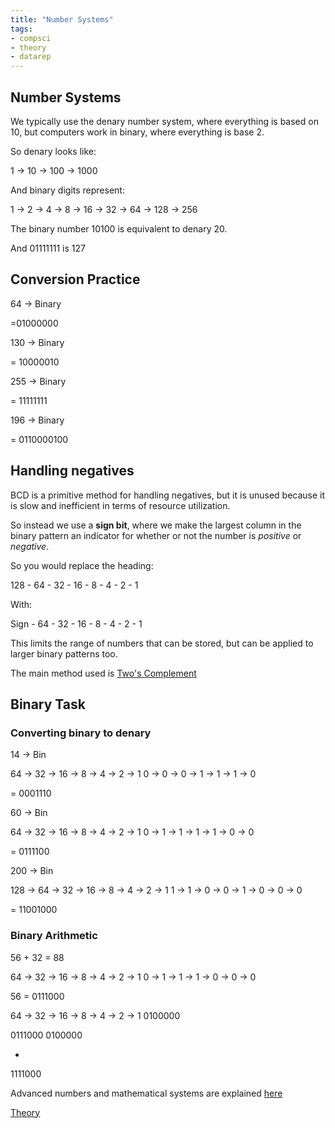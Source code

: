 ```yaml
---
title: "Number Systems"
tags:
- compsci
- theory
- datarep
---
```


## Number Systems
We typically use the denary number system, where everything is based on 10, but computers work in binary, where everything is base 2.

So denary looks like:

1 -> 10 -> 100 -> 1000

And binary digits represent:

1 -> 2 -> 4 -> 8 -> 16 -> 32 -> 64 -> 128 -> 256


The binary number 10100 is equivalent to denary 20.

And 01111111 is 127

## Conversion Practice

64 -> Binary

=01000000


130 -> Binary


= 10000010


255 -> Binary

= 11111111


196 -> Binary

= 0110000100


## Handling negatives

BCD is a primitive method for handling negatives, but it is unused because it is slow and inefficient in terms of resource utilization.

So instead we use a **sign bit**, where we make the largest column in the binary pattern an indicator for whether or not the number is *positive* or *negative*.

So you would replace the heading:

128 - 64 - 32 - 16 - 8 - 4 - 2 - 1

With:

Sign - 64 - 32 - 16 - 8 - 4 - 2 - 1

This limits the range of numbers that can be stored, but can be applied to larger binary patterns too.

The main method used is [Two's Complement](sixth/CompSci/Theory/TwosComplement)

## Binary Task

### Converting binary to denary

14 -> Bin

64 -> 32 -> 16 -> 8 -> 4 -> 2 -> 1
0 -> 0 ->      0 ->  1  -> 1 -> 1  -> 0

= 0001110

60 -> Bin

64 -> 32 -> 16 -> 8 -> 4 -> 2 -> 1
0  ->   1    -> 1  -> 1  -> 1   -> 0  -> 0

= 0111100

200 -> Bin

128 -> 64 -> 32 -> 16 -> 8 -> 4 -> 2 -> 1
1  ->     1    -> 0   ->  0  -> 1  -> 0 -> 0 -> 0

= 11001000

### Binary Arithmetic

56 + 32 = 88

64 -> 32 -> 16 -> 8 -> 4 -> 2 -> 1
0 ->    1   -> 1   -> 1 -> 0 -> 0 -> 0

56 = 0111000

64 -> 32 -> 16 -> 8 -> 4 -> 2 -> 1
0100000

0111000
0100000

+

1111000

Advanced numbers and mathematical systems are explained [here](sixth/CompSci/Theory/DataRepFundamentals)


[Theory](sixth/CompSci/Theory/Theory)